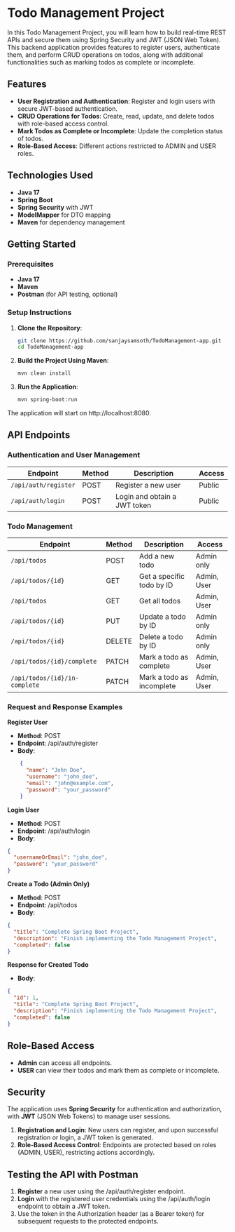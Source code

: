 # Todo Management Project

In this Todo Management Project, you will learn how to build real-time REST APIs and secure them using Spring Security and JWT (JSON Web Token). This backend application provides features to register users, authenticate them, and perform CRUD operations on todos, along with additional functionalities such as marking todos as complete or incomplete.

## Features

- **User Registration and Authentication**: Register and login users with secure JWT-based authentication.
- **CRUD Operations for Todos**: Create, read, update, and delete todos with role-based access control.
- **Mark Todos as Complete or Incomplete**: Update the completion status of todos.
- **Role-Based Access**: Different actions restricted to ADMIN and USER roles.

## Technologies Used

- **Java 17**
- **Spring Boot**
- **Spring Security** with JWT
- **ModelMapper** for DTO mapping
- **Maven** for dependency management

## Getting Started

### Prerequisites

- **Java 17**
- **Maven**
- **Postman** (for API testing, optional)

### Setup Instructions

1. **Clone the Repository**:
   ```bash
   git clone https://github.com/sanjaysamsoth/TodoManagement-app.git
   cd TodoManagement-app
2. **Build the Project Using Maven**:
   ```bash
   mvn clean install
3. **Run the Application**:
   ```bash
   mvn spring-boot:run
The application will start on http://localhost:8080.
## API Endpoints
### Authentication and User Management
| Endpoint          | Method | Description                    | Access |
|-------------------|--------|--------------------------------|--------|
| `/api/auth/register` | POST   | Register a new user           | Public |
| `/api/auth/login`    | POST   | Login and obtain a JWT token  | Public |
### Todo Management
| Endpoint                    | Method | Description                           | Access                |
|-----------------------------|--------|---------------------------------------|-----------------------|
| `/api/todos`                | POST   | Add a new todo                        | Admin only            |
| `/api/todos/{id}`           | GET    | Get a specific todo by ID             | Admin, User           |
| `/api/todos`                | GET    | Get all todos                         | Admin, User           |
| `/api/todos/{id}`           | PUT    | Update a todo by ID                   | Admin only            |
| `/api/todos/{id}`           | DELETE | Delete a todo by ID                   | Admin only            |
| `/api/todos/{id}/complete`  | PATCH  | Mark a todo as complete               | Admin, User           |
| `/api/todos/{id}/in-complete` | PATCH | Mark a todo as incomplete             | Admin, User           |
### Request and Response Examples
**Register User**
- **Method**: POST
- **Endpoint**: /api/auth/register
- **Body**:
```json
    {
      "name": "John Doe",
      "username": "john_doe",
      "email": "john@example.com",
      "password": "your_password"
    }
```
**Login User**
- **Method**: POST
- **Endpoint**: /api/auth/login
- **Body**:
```json
{
  "usernameOrEmail": "john_doe",
  "password": "your_password"
}
```
**Create a Todo (Admin Only)**
- **Method**: POST
- **Endpoint**: /api/todos
- **Body**:
```json
{
  "title": "Complete Spring Boot Project",
  "description": "Finish implementing the Todo Management Project",
  "completed": false
}
```
**Response for Created Todo**
- **Body**:
```json
{
  "id": 1,
  "title": "Complete Spring Boot Project",
  "description": "Finish implementing the Todo Management Project",
  "completed": false
}
```
## Role-Based Access
- **Admin** can access all endpoints.
- **USER** can view their todos and mark them as complete or incomplete.
## Security
The application uses **Spring Security** for authentication and authorization, with **JWT** (JSON Web Tokens) to manage user sessions.
1. **Registration and Login**: New users can register, and upon successful registration or login, a JWT token is generated.
2. **Role-Based Access Control**: Endpoints are protected based on roles (ADMIN, USER), restricting actions accordingly.
## Testing the API with Postman
1. **Register** a new user using the /api/auth/register endpoint.
2. **Login** with the registered user credentials using the /api/auth/login endpoint to obtain a JWT token.
3. Use the token in the Authorization header (as a Bearer token) for subsequent requests to the protected endpoints.
